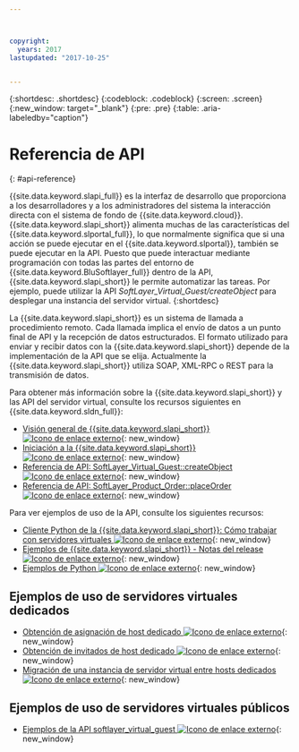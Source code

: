 ```yaml
---



copyright:
  years: 2017
lastupdated: "2017-10-25"


---
```


{:shortdesc: .shortdesc}
{:codeblock: .codeblock}
{:screen: .screen}
{:new_window: target="_blank"}
{:pre: .pre}
{:table: .aria-labeledby="caption"}

# Referencia de API
{: #api-reference} 

{{site.data.keyword.slapi_full}} es la interfaz de desarrollo que proporciona a los desarrolladores y a los administradores del sistema la interacción directa con el sistema de fondo de {{site.data.keyword.cloud}}. {{site.data.keyword.slapi_short}} alimenta muchas de las características del {{site.data.keyword.slportal_full}}, lo que normalmente significa que si una acción se puede ejecutar en el {{site.data.keyword.slportal}}, también se puede ejecutar en la API. Puesto que puede interactuar mediante programación con todas las partes del entorno de {{site.data.keyword.BluSoftlayer_full}} dentro de la API, {{site.data.keyword.slapi_short}} le permite automatizar las tareas. Por ejemplo, puede utilizar la API *SoftLayer_Virtual_Guest/createObject* para desplegar una instancia del servidor virtual.
{:shortdesc}

La {{site.data.keyword.slapi_short}} es un sistema de llamada a procedimiento remoto. Cada llamada implica el envío de datos a un punto final de API y la recepción de datos estructurados. El formato utilizado para enviar y recibir datos con la {{site.data.keyword.slapi_short}} depende de la implementación de la API que se elija. Actualmente la {{site.data.keyword.slapi_short}} utiliza SOAP, XML-RPC o REST para la transmisión de datos.

Para obtener más información sobre la {{site.data.keyword.slapi_short}} y las API del servidor virtual, consulte los recursos siguientes en {{site.data.keyword.sldn_full}}:
* [Visión general de {{site.data.keyword.slapi_short}} ![Icono de enlace externo](../icons/launch-glyph.svg "Icono de enlace externo")](https://sldn.softlayer.com/article/softlayer-api-overview){: new_window} 
* [Iniciación a la {{site.data.keyword.slapi_short}} ![Icono de enlace externo](../icons/launch-glyph.svg "Icono de enlace externo")](http://sldn.softlayer.com/article/getting-started){: new_window}
* [Referencia de API: SoftLayer_Virtual_Guest::createObject ![Icono de enlace externo](../icons/launch-glyph.svg "Icono de enlace externo")](http://sldn.softlayer.com/reference/services/softlayer_virtual_guest/createobject){: new_window}
* [Referencia de API: SoftLayer_Product_Order::placeOrder ![Icono de enlace externo](../icons/launch-glyph.svg "Icono de enlace externo")](http://sldn.softlayer.com/reference/services/SoftLayer_Product_Order/placeOrder){: new_window}

Para ver ejemplos de uso de la API, consulte los siguientes recursos:
* [Cliente Python de la {{site.data.keyword.slapi_short}}: Cómo trabajar con servidores virtuales ![Icono de enlace externo](../icons/launch-glyph.svg "Icono de enlace externo")](http://softlayer-python.readthedocs.io/en/latest/cli/vs.html){: new_window}
* [Ejemplos de {{site.data.keyword.slapi_short}} - Notas del release ![Icono de enlace externo](../icons/launch-glyph.svg "Icono de enlace externo")](https://softlayer.github.io/){: new_window}
* [Ejemplos de Python ![Icono de enlace externo](../icons/launch-glyph.svg "Icono de enlace externo")](https://softlayer.github.io/python/){: new_window}

## Ejemplos de uso de servidores virtuales dedicados
* [Obtención de asignación de host dedicado ![Icono de enlace externo](../icons/launch-glyph.svg "Icono de enlace externo")](https://softlayer.github.io/python/getdedihostallocation/){: new_window}
* [Obtención de invitados de host dedicado ![Icono de enlace externo](../icons/launch-glyph.svg "Icono de enlace externo")](https://softlayer.github.io/python/getdedicatedhostguests/){: new_window}
* [Migración de una instancia de servidor virtual entre hosts dedicados ![Icono de enlace externo](../icons/launch-glyph.svg "Icono de enlace externo")](https://softlayer.github.io/python/migratededicatedinstance/){: new_window}

## Ejemplos de uso de servidores virtuales públicos
* [Ejemplos de la API softlayer_virtual_guest ![Icono de enlace externo](../icons/launch-glyph.svg "Icono de enlace externo")](https://softlayer.github.io/classes/softlayer_virtual_guest/){: new_window}

